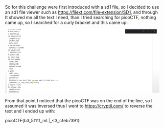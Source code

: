 So for this challenge were first introduced with a sd1 file, so I decided to use an sd1 file viewer such as https://filext.com/file-extension/SD1, and through It showed me all the text I need, than I tried searching for picoCTF, nothing came up, so I searched for a curly bracket and this came up:

![alt text](https://github.com/MohammedAl-Rasheed/picoCTF_Solutions/blob/main/Forensics/Images/Sd1.png?raw=true)

From that point I noticed that the picoCTF was on the end of the line, so I assumed it was inversed thus I went to https://cryptii.com/ to reverse the text and I ended up with:

picoCTF{b3_5t111_mL|_<3_cfeb7391} 
